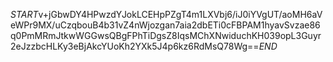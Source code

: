 $START$v+jGbwDY4HPwzdYJokLCEHpPZgT4m1LXVbj6/iJ0iYVgUT/aoMH6aVeWPr9MX/uCzqbouB4b31vZ4nWjozgan7aia2dbETi0cFBPAM1hyavSvzae86q0PmMRmJtkwWGGwsQBgFPhTiDgsZ8IqsMChXNwiduchKH039opL3Guyr2eJzzbcHLKy3eBjAkcYUoKh2YXk5J4p6kz6RdMsQ78Wg==$END$